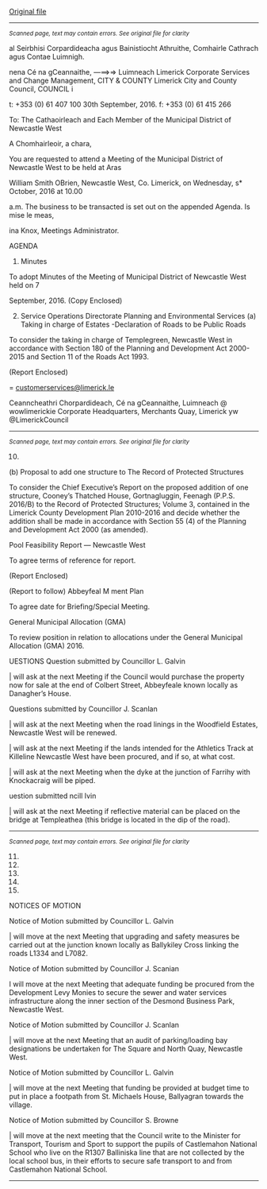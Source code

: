 [Original file](https://beta.limerick.ie/sites/default/files/media/documents/2017-04/agenda_-_meeting_of_municipal_district_of_newcastle_west_-_5th_october_2016.pdf)

---
*<small>Scanned page, text may contain errors. See original file for clarity</small>*  

al Seirbhisi Corpardideacha agus Bainistiocht Athruithe,
Comhairle Cathrach agus Contae Luimnigh.

nena Cé na gCeannaithe,
—==>=> Luimneach
Limerick Corporate Services and Change Management,
CITY & COUNTY Limerick City and County Council,
COUNCIL i

t: +353 (0) 61 407 100
30th September, 2016. f: +353 (0) 61 415 266

To: The Cathaoirleach and Each Member of the Municipal District of Newcastle West

A Chomhairleoir, a chara,

You are requested to attend a Meeting of the Municipal District of Newcastle West to be held at Aras

William Smith OBrien, Newcastle West, Co. Limerick, on Wednesday, s* October, 2016 at 10.00

a.m. The business to be transacted is set out on the appended Agenda.
Is mise le meas,

ina Knox,
Meetings Administrator.

AGENDA

1. Minutes

To adopt Minutes of the Meeting of Municipal District of Newcastle West held on 7

September, 2016.
(Copy Enclosed)

2. Service Operations Directorate
Planning and Environmental Services
(a) Taking in charge of Estates -Declaration of Roads to be Public Roads

To consider the taking in charge of Templegreen, Newcastle West in accordance with Section
180 of the Planning and Development Act 2000-2015 and Section 11 of the Roads Act 1993.

(Report Enclosed)

= customerservices@limerick.le

Ceanncheathri Chorpardideach, Cé na gCeannaithe, Luimneach @ wowlimerickie
Corporate Headquarters, Merchants Quay, Limerick yw @LimerickCouncil


---
*<small>Scanned page, text may contain errors. See original file for clarity</small>*  

10.

(b) Proposal to add one structure to The Record of Protected Structures

To consider the Chief Executive’s Report on the proposed addition of one structure, Cooney’s
Thatched House, Gortnagluggin, Feenagh (P.P.S. 2016/B) to the Record of Protected
Structures; Volume 3, contained in the Limerick County Development Plan 2010-2016 and
decide whether the addition shall be made in accordance with Section 55 (4) of the Planning
and Development Act 2000 (as amended).

Pool Feasibility Report — Newcastle West

To agree terms of reference for report.

(Report Enclosed)

(Report to follow)
Abbeyfeal M ment Plan

To agree date for Briefing/Special Meeting.

General Municipal Allocation (GMA)

To review position in relation to allocations under the General Municipal Allocation (GMA)
2016.

UESTIONS
Question submitted by Councillor L. Galvin

| will ask at the next Meeting if the Council would purchase the property now for sale at the
end of Colbert Street, Abbeyfeale known locally as Danagher’s House.

Questions submitted by Councillor J. Scanlan

| will ask at the next Meeting when the road linings in the Woodfield Estates, Newcastle West
will be renewed.

| will ask at the next Meeting if the lands intended for the Athletics Track at Killeline
Newcastle West have been procured, and if so, at what cost.

| will ask at the next Meeting when the dyke at the junction of Farrihy with Knockacraig will
be piped.

uestion submitted ncill Ivin

| will ask at the next Meeting if reflective material can be placed on the bridge at
Templeathea (this bridge is located in the dip of the road).


---
*<small>Scanned page, text may contain errors. See original file for clarity</small>*  

11.

12.

13.

14.

15.

NOTICES OF MOTION

Notice of Motion submitted by Councillor L. Galvin

| will move at the next Meeting that upgrading and safety measures be carried out at the
junction known locally as Ballykiley Cross linking the roads L1334 and L7082.

Notice of Motion submitted by Councillor J. Scanian

I will move at the next Meeting that adequate funding be procured from the Development
Levy Monies to secure the sewer and water services infrastructure along the inner section of
the Desmond Business Park, Newcastle West.

Notice of Motion submitted by Councillor J. Scanlan

| will move at the next Meeting that an audit of parking/loading bay designations be
undertaken for The Square and North Quay, Newcastle West.

Notice of Motion submitted by Councillor L. Galvin

| will move at the next Meeting that funding be provided at budget time to put in place a
footpath from St. Michaels House, Ballyagran towards the village.

Notice of Motion submitted by Councillor S. Browne

| will move at the next meeting that the Council write to the Minister for Transport, Tourism
and Sport to support the pupils of Castlemahon National School who live on the R1307
Balliniska line that are not collected by the local school bus, in their efforts to secure safe
transport to and from Castlemahon National School.


---
